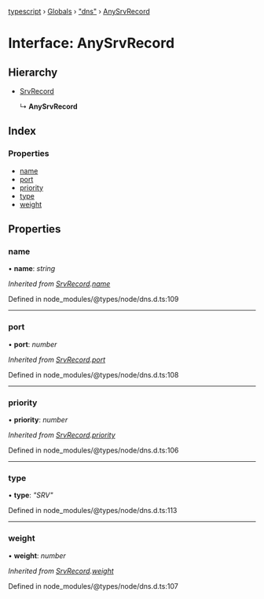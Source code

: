 [typescript](../README.md) › [Globals](../globals.md) › ["dns"](../modules/_dns_.md) › [AnySrvRecord](_dns_.anysrvrecord.md)

# Interface: AnySrvRecord

## Hierarchy

* [SrvRecord](_dns_.srvrecord.md)

  ↳ **AnySrvRecord**

## Index

### Properties

* [name](_dns_.anysrvrecord.md#name)
* [port](_dns_.anysrvrecord.md#port)
* [priority](_dns_.anysrvrecord.md#priority)
* [type](_dns_.anysrvrecord.md#type)
* [weight](_dns_.anysrvrecord.md#weight)

## Properties

###  name

• **name**: *string*

*Inherited from [SrvRecord](_dns_.srvrecord.md).[name](_dns_.srvrecord.md#name)*

Defined in node_modules/@types/node/dns.d.ts:109

___

###  port

• **port**: *number*

*Inherited from [SrvRecord](_dns_.srvrecord.md).[port](_dns_.srvrecord.md#port)*

Defined in node_modules/@types/node/dns.d.ts:108

___

###  priority

• **priority**: *number*

*Inherited from [SrvRecord](_dns_.srvrecord.md).[priority](_dns_.srvrecord.md#priority)*

Defined in node_modules/@types/node/dns.d.ts:106

___

###  type

• **type**: *"SRV"*

Defined in node_modules/@types/node/dns.d.ts:113

___

###  weight

• **weight**: *number*

*Inherited from [SrvRecord](_dns_.srvrecord.md).[weight](_dns_.srvrecord.md#weight)*

Defined in node_modules/@types/node/dns.d.ts:107
